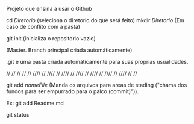 Projeto que ensina a usar o Github

cd _Diretorio_ (seleciona o diretorio do que será feito)
mkdir _Diretorio_ (Em caso de conflito com a pasta)

git init (inicializa o repositorio vazio) 

(Master. Branch principal criada automáticamente)

.git é uma pasta criada automáticamente para suas proprias usualidades. 

// // // // // //// // //// // //// // //// // //// // //// // //// // //

git add _nomeFile_ (Manda os arquivos para areas de stading ("chama dos fundos para ser empurrado para o palco (commit)")). 

Ex: git add Readme.md

git status 

